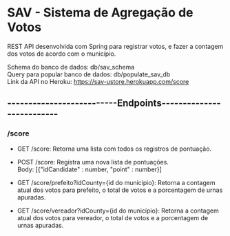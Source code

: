# SAV - Sistema de Agregação de Votos

REST API desenvolvida com Spring para registrar votos, e fazer a contagem dos votos de acordo com o município.

Schema do banco de dados: db/sav_schema \
Query para popular banco de dados: db/populate_sav_db \
Link da API no Heroku: https://sav-ustore.herokuapp.com/score



## --------------------------Endpoints--------------------------


### /score

- GET /score: Retorna uma lista com todos os registros de pontuação.

- POST /score: Registra uma nova lista de pontuações. \
Body: [{"idCandidate" : number, "point" : number}]

- GET /score/prefeito?idCounty={id do município}: Retorna a contagem atual dos votos para prefeito, o total de votos e a porcentagem de urnas apuradas.

- GET /score/vereador?idCounty={id do município}: Retorna a contagem atual dos votos para vereador, o total de votos e a porcentagem de urnas apuradas.
